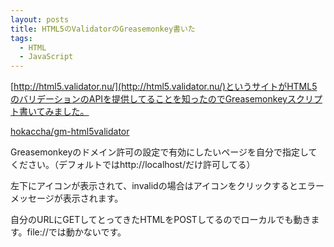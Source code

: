 ```yaml
---
layout: posts
title: HTML5のValidatorのGreasemonkey書いた
tags: 
  - HTML
  - JavaScript
---
```


[http://html5.validator.nu/](http://html5.validator.nu/)というサイトがHTML5のバリデーションのAPIを提供してることを知ったのでGreasemonkeyスクリプト書いてみました。

[hokaccha/gm-html5validator](https://github.com/hokaccha/gm-html5validator)

Greasemonkeyのドメイン許可の設定で有効にしたいページを自分で指定してください。（デフォルトではhttp://localhost/だけ許可してる）

左下にアイコンが表示されて、invalidの場合はアイコンをクリックするとエラーメッセージが表示されます。

自分のURLにGETしてとってきたHTMLをPOSTしてるのでローカルでも動きます。file://では動かないです。
